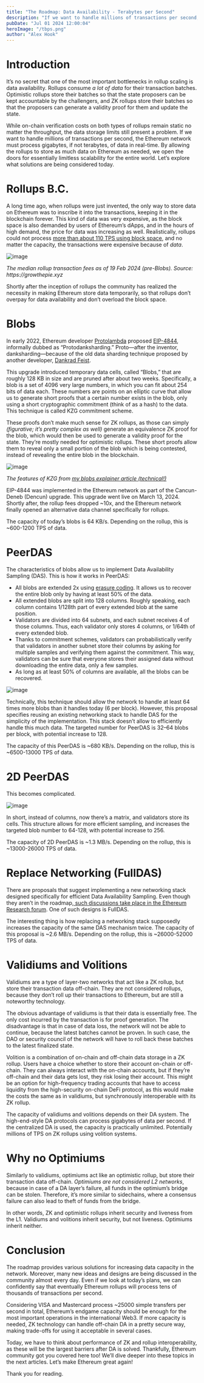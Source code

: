 ```yaml
---
title: "The Roadmap: Data Availability - Terabytes per Second"
description: "If we want to handle millions of transactions per second, the Ethereum network must process gigabytes, if not terabytes, of data in real-time."
pubDate: "Jul 01 2024 12:00:04"
heroImage: "/tbps.png"
author: "Alex Hook"
---
```


# Introduction

It’s no secret that one of the most important bottlenecks in rollup scaling is data availability. Rollups consume _a lot of data_ for their transaction batches. Optimistic rollups store their batches so that the state proposers can be kept accountable by the challengers, and ZK rollups store their batches so that the proposers can generate a validity proof for them and update the state.

While on-chain verification costs on both types of rollups remain static no matter the throughput, the data storage limits still present a problem. If we want to handle millions of transactions per second, the Ethereum network must process gigabytes, if not terabytes, of data in real-time. By allowing the rollups to store as much data on Ethereum as needed, we open the doors for essentially limitless scalability for the entire world. Let’s explore what solutions are being considered today.

# Rollups B.C.

A long time ago, when rollups were just invented, the only way to store data on Ethereum was to inscribe it into the transactions, keeping it in the blockchain forever. This kind of data was very expensive, as the block space is also demanded by users of Ethereum’s dApps, and in the hours of high demand, the price for data was increasing as well. Realistically, rollups could not process [more than about 110 TPS using block space](https://mirror.xyz/alexhook.eth/y9PTlM6tVr0H8X68r1LV2UwAnT9D6u1MEEiUFvcpyG0), and no matter the capacity, the transactions were expensive because of _data_.

![image](../assets/TheRoadmapTerabytesofDataperSecond/image3.png)

_The median rollup transaction fees as of 19 Feb 2024 (pre-Blobs). Source: https://growthepie.xyz_

Shortly after the inception of rollups the community has realized the necessity in making Ethereum store data temporarily, so that rollups don’t overpay for data availability and don’t overload the block space.

# Blobs

In early 2022, Ethereum developer [Protolambda](https://x.com/protolambda) proposed [EIP-4844](https://eips.ethereum.org/EIPS/eip-4844), informally dubbed as “Protodanksharding.” Proto—after the inventor, danksharding—because of the old data sharding technique proposed by another developer, [Dankrad Feist](https://x.com/dankrad).

This upgrade introduced temporary data cells, called “Blobs,” that are roughly 128 KB in size and are pruned after about two weeks. Specifically, a blob is a set of 4096 very large numbers, in which you can fit about 254 bits of data each. These numbers are points on an elliptic curve that allow us to generate short proofs that a certain number exists in the blob, only using a short cryptographic commitment (think of as a hash) to the data. This technique is called KZG commitment scheme.

These proofs don’t make much sense for ZK rollups, as those can simply _(figurative; it’s pretty complex as well)_ generate an equivalence ZK proof for the blob, which would then be used to generate a validity proof for the state. They’re mostly needed for optimistic rollups. These short proofs allow them to reveal only a small portion of the blob which is being contested, instead of revealing the entire blob in the blockchain.

![image](../assets/TheRoadmapTerabytesofDataperSecond/image1.png)

_The features of KZG from [my blobs explainer article (technical!)](https://mirror.xyz/alexhook.eth/W4PYt5zGWjw9VcB8Z6KIJDoyCU0RPA1d304cM0J75mQ)_

EIP-4844 was implemented in the Ethereum network as part of the Cancun-Deneb (Dencun) upgrade. This upgrade went live on March 13, 2024. Shortly after, the rollup fees dropped ~10x, and the Ethereum network finally opened an alternative data channel specifically for rollups.

The capacity of today’s blobs is 64 KB/s. Depending on the rollup, this is ~600-1200 TPS of data.

# PeerDAS

The characteristics of blobs allow us to implement Data Availability Sampling (DAS). This is how it works in PeerDAS:

- All blobs are extended 2x using [erasure coding](https://en.wikipedia.org/wiki/Erasure_code). It allows us to recover the entire blob only by having at least 50% of the data.
- All extended blobs are split into 128 columns. Roughly speaking, each column contains 1/128th part of every extended blob at the same position.
- Validators are divided into 64 subnets, and each subnet receives 4 of those columns. Thus, each validator only stores 4 columns, or 1/64th of every extended blob.
- Thanks to commitment schemes, validators can probabilistically verify that validators in another subnet store their columns by asking for multiple samples and verifying them against the commitment. This way, validators can be sure that everyone stores their assigned data without downloading the entire data, only a few samples.
- As long as at least 50% of columns are available, all the blobs can be recovered.

![image](../assets/TheRoadmapTerabytesofDataperSecond/image4.png)

Technically, this technique should allow the network to handle at least 64 times more blobs than it handles today (6 per block). However, this proposal specifies reusing an existing networking stack to handle DAS for the simplicity of the implementation. This stack doesn’t allow to efficiently handle this much data. The targeted number for PeerDAS is 32–64 blobs per block, with potential increase to 128.

The capacity of this PeerDAS is ~680 KB/s. Depending on the rollup, this is ~6500-13000 TPS of data.

# 2D PeerDAS

This becomes complicated.

![image](../assets/TheRoadmapTerabytesofDataperSecond/image2.png)

In short, instead of columns, now there’s a matrix, and validators store its cells. This structure allows for more efficient sampling, and increases the targeted blob number to 64-128, with potential increase to 256.

The capacity of 2D PeerDAS is ~1.3 MB/s. Depending on the rollup, this is ~13000-26000 TPS of data.

# Replace Networking (FullDAS)

There are proposals that suggest implementing a new networking stack designed specifically for efficient Data Availability Sampling. Even though they aren’t in the roadmap,[ such discussions take place in the Ethereum Research forum](https://ethresear.ch/t/fulldas-towards-massive-scalability-with-32mb-blocks-and-beyond/19529). One of such designs is FullDAS.

The interesting thing is how replacing a networking stack supposedly increases the capacity of the same DAS mechanism twice. The capacity of this proposal is ~2.6 MB/s. Depending on the rollup, this is ~26000-52000 TPS of data.

# Validiums and Volitions

Validiums are a type of layer-two networks that act like a ZK rollup, but store their transaction data off-chain. They are not considered rollups, because they don’t roll up their transactions to Ethereum, but are still a noteworthy technology.

The obvious advantage of validiums is that their data is essentially free. The only cost incurred by the transaction is for proof generation. The disadvantage is that in case of data loss, the network will not be able to continue, because the latest batches cannot be proven. In such case, the DAO or security council of the network will have to roll back these batches to the latest finalized state.

Volition is a combination of on-chain and off-chain data storage in a ZK rollup. Users have a choice whether to store their account on-chain or off-chain. They can always interact with the on-chain accounts, but if they’re off-chain and their data gets lost, they risk losing their account. This might be an option for high-frequency trading accounts that have to access liquidity from the high-security on-chain DeFi protocol, as this would make the costs the same as in validiums, but synchronously interoperable with its ZK rollup.

The capacity of validiums and volitions depends on their DA system. The high-end-style DA protocols can process gigabytes of data per second. If the centralized DA is used, the capacity is practically unlimited. Potentially millions of TPS on ZK rollups using volition systems.

# Why no Optimiums

Similarly to validiums, optimiums act like an optimistic rollup, but store their transaction data off-chain. _Optimiums are not considered L2 networks_, because in case of a DA layer’s failure, all funds in the optimium’s bridge can be stolen. Therefore, it’s more similar to sidechains, where a consensus failure can also lead to theft of funds from the bridge.

In other words, ZK and optimistic rollups inherit security and liveness from the L1. Validiums and volitions inherit security, but not liveness. Optimiums inherit neither.

# Conclusion

The roadmap provides various solutions for increasing data capacity in the network. Moreover, many new ideas and designs are being discussed in the community almost every day. Even if we look at today’s plans, we can confidently say that eventually Ethereum rollups will process tens of thousands of transactions per second.

Considering VISA and Mastercard process ~25000 simple transfers per second in total, Ethereum’s endgame capacity should be enough for the most important operations in the international Web3. If more capacity is needed, ZK technology can handle off-chain DA in a pretty secure way, making trade-offs for using it acceptable in several cases.

Today, we have to think about performance of ZK and rollup interoperability, as these will be the largest barriers after DA is solved. Thankfully, Ethereum community got you covered here too! We’ll dive deeper into these topics in the next articles. Let’s make Ethereum great again!

Thank you for reading.
